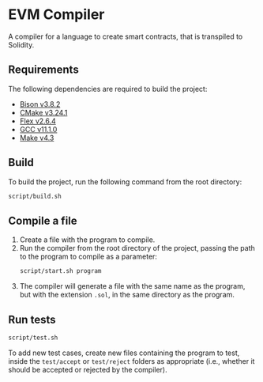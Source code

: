 # EVM Compiler

A compiler for a language to create smart contracts, that is transpiled to Solidity.

## Requirements

The following dependencies are required to build the project:

- [Bison v3.8.2](https://www.gnu.org/software/bison/)
- [CMake v3.24.1](https://cmake.org/)
- [Flex v2.6.4](https://github.com/westes/flex)
- [GCC v11.1.0](https://gcc.gnu.org/)
- [Make v4.3](https://www.gnu.org/software/make/)

## Build

To build the project, run the following command from the root directory:

```bash
script/build.sh
```

## Compile a file

1. Create a file with the program to compile.
2. Run the compiler from the root directory of the project, passing the path to the program to compile as a parameter:
    ```bash
    script/start.sh program
    ```
3. The compiler will generate a file with the same name as the program, but with the extension `.sol`, in the same directory as the program.

## Run tests

```bash
script/test.sh
```

To add new test cases, create new files containing the program to test, inside the `test/accept` or `test/reject` folders as appropriate (i.e., whether it should be accepted or rejected by the compiler).

